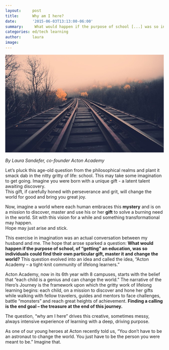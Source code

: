 ```yaml
---
layout:     post
title:      Why am I here?
date:       '2015-06-03T13:13:00-06:00'
summary:     What would happen if the purpose of school [...] was so individuals could find their own particular gift, master it and change the world?
categories: ed/tech learning 
author:     laura
image: 
---
```


![journey](/images/journey.png)

*By Laura Sandefer, co-founder Acton Academy* 


Let’s pluck this age-old question from the philosophical realms and plant it 
smack dab in the nitty gritty of life: school. This may take some imagination to get going.
Imagine you were born with a unique gift - a latent talent awaiting discovery.  
This gift, if carefully honed with perseverance and grit, will change the world
for good and bring you great joy.

Now, imagine a world where each human embraces this **mystery** and is on a mission to discover, 
master and use his or her **gift** to solve a burning need in the world.
Sit with this vision for a while and something transformational may happen.  
Hope may just arise and stick. 

This exercise in imagination was an actual conversation between my husband and me. 
The hope that arose sparked a question: **What would happen if the purpose of school, of “getting” an education, was so individuals could find their own particular gift, master it and change the world?** 
This question evolved into an idea and called the idea, “Acton Academy – a tight-knit community 
of lifelong learners.”

Acton Academy, now in its 6th year with 8 campuses, starts with the belief that “each child 
is a genius and can change the world.” 
The narrative of the Hero’s Journey is the framework upon which the gritty work of lifelong learning begins: each child, on a mission to discover and hone her gifts while walking with fellow travelers, guides and mentors to face challenges, battle “monsters” and reach great heights of achievement. **Finding a calling is the end goal – the treasure at the end of this journey.**

The question, “why am I here” drives this creative, sometimes messy, always intensive experience of learning with a deep, driving purpose.

As one of our young heroes at Acton recently told us, “You don’t have to be an astronaut to change the world. You just have to be the person you were meant to be.”  Imagine that.


